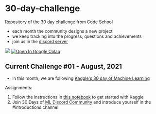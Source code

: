# 30-day-challenge

Repository of the 30 day challenge from Code School
- each month the community designs a new project
- we keep tracking into the progress, questions and achievements
- join us in the [discord server](https://discord.gg/ckrutnFr)

[![](https://img.shields.io/badge/Join_Server-7289DA?style=for-the-badge&logo=discord&logoColor=white)](https://discord.gg/ckrutnFr)
[![Open In Google Colab](https://colab.research.google.com/assets/colab-badge.svg)](https://colab.research.google.com/github/poletts/30-day-challenge/blob/main)


## Current Challenge #01 - August, 2021
- In this month, we are following [Kaggle's 30 day of Machine Learning ](https://www.kaggle.com/thirty-days-of-ml)

Assignments:
1. Follow the instructions in [this notebook](https://www.kaggle.com/alexisbcook/getting-started-with-kaggle?utm_medium=email&utm_source=gamma&utm_campaign=thirty-days-of-ml&utm_content=day-1) to get started with Kaggle
2. Join 30 Days of [ML Discord Community](https://discord.com/invite/f8g8bDq8Vv) and introduce yourself in the #introductions channel



